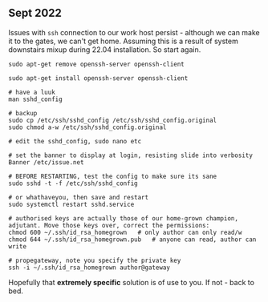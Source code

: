 ## Sept 2022

Issues with ```ssh``` connection to our work host persist - although we can make it to the gates, we can't get home. Assuming this is a result of system downstairs mixup during 22.04 installation. So start again.

```
sudo apt-get remove openssh-server openssh-client

sudo apt-get install openssh-server openssh-client 

# have a luuk
man sshd_config

# backup
sudo cp /etc/ssh/sshd_config /etc/ssh/sshd_config.original
sudo chmod a-w /etc/ssh/sshd_config.original

# edit the sshd_config, sudo nano etc

# set the banner to display at login, resisting slide into verbosity
Banner /etc/issue.net

# BEFORE RESTARTING, test the config to make sure its sane
sudo sshd -t -f /etc/ssh/sshd_config

# or whathaveyou, then save and restart
sudo systemctl restart sshd.service

# authorised keys are actually those of our home-grown champion, adjutant. Move those keys over, correct the permissions:
chmod 600 ~/.ssh/id_rsa_homegrown   # only author can only read/w
chmod 644 ~/.ssh/id_rsa_homegrown.pub   # anyone can read, author can write

# propegateway, note you specify the private key
ssh -i ~/.ssh/id_rsa_homegrown author@gateway

```

Hopefully that **extremely specific** solution is of use to you. If not - back to bed.
